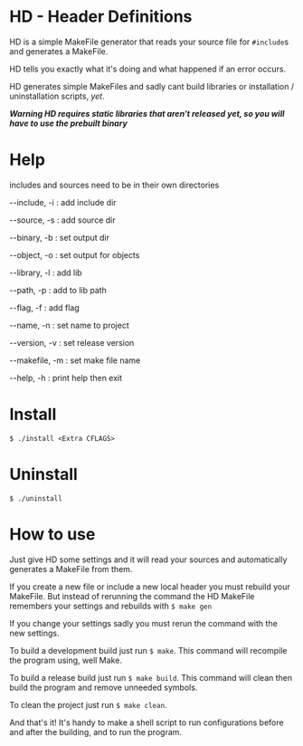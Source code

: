 # HD - Header Definitions

HD is a simple MakeFile generator that reads your source
file for `#include`s and generates a MakeFile.

HD tells you exactly what it's doing and what happened if
an error occurs.

HD generates simple MakeFiles and sadly cant build libraries
or installation / uninstallation scripts, *yet*.

***Warning HD requires static libraries that aren't released yet, so you will have to use the prebuilt binary***


# Help

includes and sources need to be in their own directories

--include, -i  : add include dir

--source, -s   : add source dir

--binary, -b   : set output dir

--object, -o   : set output for objects

--library, -l  : add lib

--path, -p     : add to lib path

--flag, -f     : add flag

--name, -n     : set name to project

--version, -v  : set release version

--makefile, -m : set make file name

--help, -h     : print help then exit


# Install

`$ ./install <Extra CFLAGS>`


# Uninstall

`$ ./uninstall`


# How to use

Just give HD some settings and it will read your sources and 
automatically generates a MakeFile from them.

If you create a new file or include a new local header you
must rebuild your MakeFile. But instead of rerunning the command
the HD MakeFile remembers your settings and rebuilds with 
`$ make gen`

If you change your settings sadly you must rerun the command with
the new settings.

To build a development build just run `$ make`.
This command will recompile the program using, well Make.

To build a release build just run `$ make build`.
This command will clean then build the program and 
remove unneeded symbols.

To clean the project just run `$ make clean`.

And that's it! It's handy to make a shell script to run
configurations before and after the building, and to run the 
program.
